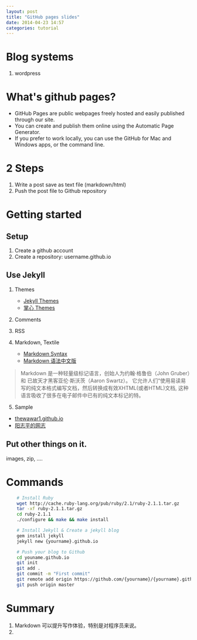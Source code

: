 ```yaml
---
layout: post
title: "GitHub pages slides"
date: 2014-04-23 14:57
categories: tutorial
---
```



# Blog systems
1. wordpress


# What's github pages?
- GitHub Pages are public webpages freely hosted and easily published through our site.
- You can create and publish them online using the Automatic Page Generator.
- If you prefer to work locally, you can use the GitHub for Mac and Windows apps, or the command line. 

# 2 Steps
1. Write a post save as text file (markdown/html)
2. Push the post file to Github repository


# Getting started

## Setup

1. Create a github account
2. Create a repository: username.github.io


## Use Jekyll

1. Themes
   + [Jekyll Themes](http://jekyllthemes.org/)
   + [掌心 Themes](http://www.zhanxin.info/themes.html)
   
2. Comments
3. RSS
4. Markdown, Textile
   + [Markdown Syntax][markdown-syntax]
   + [Markdown 语法中文版][markdown-syntax-cn]
   
> Markdown 是一种轻量级标记语言，创始人为约翰·格鲁伯（John Gruber）和 已故天才黑客亚伦·斯沃茨（Aaron Swartz）。
> 它允许人们“使用易读易写的纯文本格式编写文档，然后转换成有效XHTML(或者HTML)文档, 这种语言吸收了很多在电子邮件中已有的纯文本标记的特。

5. Sample
 - [thewawar1.github.io](http://thewawar1.github.io)
 - [阳志平的网志](http://www.yangzhiping.com/)

## Put other things on it.
   images, zip, ....

  
# Commands

``` bash
    # Install Ruby
    wget http://cache.ruby-lang.org/pub/ruby/2.1/ruby-2.1.1.tar.gz
    tar -xf ruby-2.1.1.tar.gz
    cd ruby-2.1.1
    ./configure && make && make install

    # Install Jekyll & Create a jekyll blog
    gem install jekyll
    jekyll new {yourname}.github.io

    # Push your blog to Github
    cd youname.github.io
    git init
    git add .
    git commit -m "First commit"
    git remote add origin https://github.com/{yourname}/{yourname}.github.io.git
    git push origin master

```

# Summary
1. Markdown 可以提升写作体验，特别是对程序员来说。
2. 


[markdown-syntax]: https://daringfireball.net/projects/markdown/syntax "Markdown Syntax"
[markdown-syntax-cn]: http://wowubuntu.com/markdown/ "Markdown语法中文版"
[markdown-editor]: https://www.zybuluo.com/ "非常漂亮的Markdown编辑器"
[jekyll-doc]: http://jekyllrb.com/docs/quickstart/ "Jekyll documentation"

